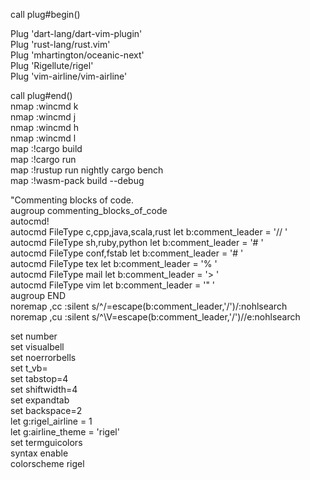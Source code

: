 call plug#begin()  

Plug 'dart-lang/dart-vim-plugin'  
Plug 'rust-lang/rust.vim'  
Plug 'mhartington/oceanic-next'  
Plug 'Rigellute/rigel'  
Plug 'vim-airline/vim-airline'  

call plug#end()  
nmap <silent> <C-k> :wincmd k<CR>  
nmap <silent> <C-j> :wincmd j<CR>  
nmap <silent> <C-h> :wincmd h<CR>  
nmap <silent> <C-l> :wincmd l<CR>   
map <F6> :!cargo build<CR>  
map <F7> :!cargo run<CR>   
map <F8> :!rustup run nightly cargo bench<CR>  
map <F9> :!wasm-pack build --debug<CR>  

"Commenting blocks of code.  
augroup commenting_blocks_of_code  
  autocmd!  
  autocmd FileType c,cpp,java,scala,rust let b:comment_leader = '// '  
  autocmd FileType sh,ruby,python   let b:comment_leader = '# '  
  autocmd FileType conf,fstab       let b:comment_leader = '# '  
  autocmd FileType tex              let b:comment_leader = '% '  
  autocmd FileType mail             let b:comment_leader = '> '  
  autocmd FileType vim              let b:comment_leader = '" '  
augroup END  
noremap <silent> ,cc :<C-B>silent <C-E>s/^/<C-R>=escape(b:comment_leader,'\/')<CR>/<CR>:nohlsearch<CR>  
noremap <silent> ,cu :<C-B>silent <C-E>s/^\V<C-R>=escape(b:comment_leader,'\/')<CR>//e<CR>:nohlsearch<CR>  

set number  
set visualbell  
set noerrorbells  
set t_vb=  
set tabstop=4  
set shiftwidth=4  
set expandtab  
set backspace=2  
let g:rigel_airline = 1  
let g:airline_theme = 'rigel'  
set termguicolors  
syntax enable  
colorscheme rigel  
